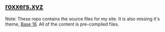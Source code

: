 ## [roxxers.xyz](https://roxxers.xyz)

Note: These repo contains the source files for my site. It is also missing it's theme, [Base 16](https://github.com/htdvisser/hugo-base16-theme). All of the content is pre-compiled files. 
